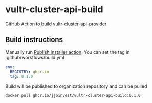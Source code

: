 # vultr-cluster-api-build
GitHub Action to build [vultr-cluster-api-provider](https://github.com/vultr/cluster-api-provider-vultr)

## Build instructions
Manually run [Publish installer action](https://github.com/JJOInvest/vultr-cluster-api-build/actions/workflows/build.yml). You can set the tag in .github/workflows/build.yml
```yaml
env:
  REGISTRY: ghcr.io
  tag: 0.1.0
```

Build will be published to organization repository and can be pulled 
```bash
docker pull ghcr.io/jjoinvest/vultr-cluster-api-build:0.1.0
```